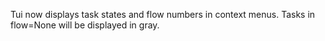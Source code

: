 Tui now displays task states and flow numbers in context menus. Tasks in flow=None will be displayed in gray.
